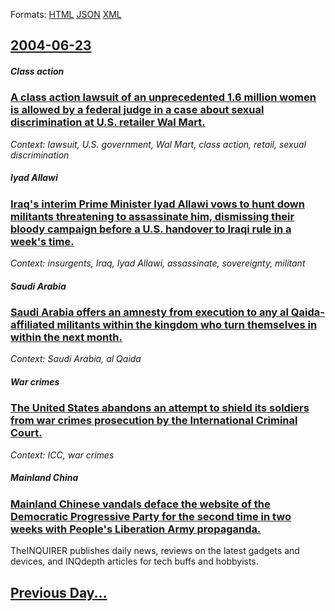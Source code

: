 
Formats: [HTML](2004/06/23/index.html)  [JSON](2004/06/23/index.json)  [XML](2004/06/23/index.xml)  

## [2004-06-23](/news/2004/06/23/index.md)

##### Class action
### [ A class action lawsuit of an unprecedented 1.6 million women is allowed by a federal judge in a case about sexual discrimination at U.S. retailer Wal Mart. ](/news/2004/06/23/a-class-action-lawsuit-of-an-unprecedented-1-6-million-women-is-allowed-by-a-federal-judge-in-a-case-about-sexual-discrimination-at-u-s-re.md)
_Context: lawsuit, U.S. government, Wal Mart, class action, retail, sexual discrimination_

##### Iyad Allawi
### [ Iraq's interim Prime Minister Iyad Allawi vows to hunt down militants threatening to assassinate him, dismissing their bloody campaign before a U.S. handover to Iraqi rule in a week's time. ](/news/2004/06/23/iraq-s-interim-prime-minister-iyad-allawi-vows-to-hunt-down-militants-threatening-to-assassinate-him-dismissing-their-bloody-campaign-befo.md)
_Context: insurgents, Iraq, Iyad Allawi, assassinate, sovereignty, militant_

##### Saudi Arabia
### [ Saudi Arabia offers an amnesty from execution to any al Qaida-affiliated militants within the kingdom who turn themselves in within the next month. ](/news/2004/06/23/saudi-arabia-offers-an-amnesty-from-execution-to-any-al-qaida-affiliated-militants-within-the-kingdom-who-turn-themselves-in-within-the-nex.md)
_Context: Saudi Arabia, al Qaida_

##### War crimes
### [ The United States abandons an attempt to shield its soldiers from war crimes prosecution by the International Criminal Court. ](/news/2004/06/23/the-united-states-abandons-an-attempt-to-shield-its-soldiers-from-war-crimes-prosecution-by-the-international-criminal-court.md)
_Context: ICC, war crimes_

##### Mainland China
### [ Mainland Chinese vandals deface the website of the Democratic Progressive Party for the second time in two weeks with People's Liberation Army propaganda. ](/news/2004/06/23/mainland-chinese-vandals-deface-the-website-of-the-democratic-progressive-party-for-the-second-time-in-two-weeks-with-people-s-liberation-a.md)
TheINQUIRER publishes daily news, reviews on the latest gadgets and devices, and INQdepth articles for tech buffs and hobbyists.

## [Previous Day...](/news/2004/06/22/index.md)

